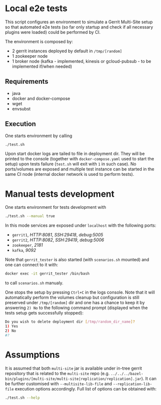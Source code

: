 # Local e2e tests

This script configures an environment to simulate a Gerrit Multi-Site setup so
that automated e2e tests (so far only startup and check if all necessary plugins
were loaded) could be performed by CI.

The environment is composed by:
* 2 gerrit instances deployed by default in `/tmp/[random]`
* 1 zookeeper node
* 1 broker node (kafka - implemented, kinesis or gcloud-pubsub - to be implemented
  if/when needed)

## Requirements

- java
- docker and docker-compose
- wget
- envsubst

## Execution

One starts environment by calling

```bash
./test.sh
```

Upon start docker logs are tailed to file in deployment dir. They will be printed to
the console (together with `docker-compose.yaml` used to start the setup) upon tests
failure (`test.sh` will exit with `1` in such case). No ports/volumes are exposed and
multiple test instance can be started in the same CI node (internal docker network is
used to perform tests).

# Manual tests development

One starts environment for tests development with

```bash
./test.sh --manual true
```

In this mode services are exposed under `localhost` with the following ports:
* `gerrit1`, *HTTP:8081*, *SSH:29418*, *debug:5005*
* `gerrit2`, *HTTP:8082*, *SSH:29419*, *debug:5006*
* `zookeeper`, *2181*
* `kafka`, *9092*

Note that `gerrit_tester` is also started (with `scenarios.sh` mounted)
and one can connect to it with:

```bash
docker exec -it gerrit_tester /bin/bash
```

to call `scenarios.sh` manualy.

One stops the setup by pressing `Ctrl+C` in the logs console. Note that
it will automatically perform the volumes cleanup but configuration is
still preserved under `/tmp/[random]` dir and one has a chance to keep it
by answering `2) No` to the following command prompt (displayed when the
tests setup gets successfully stopped):

```bash
Do you wish to delete deployment dir [/tmp/random_dir_name]?
1) Yes
2) No
#?
```

# Assumptions

It is assumed that both `multi-site` jar is available under in-tree gerrit repository
that is related to the `multi-site` repo (e.g.
`../../../bazel-bin/plugins/[multi-site/multi-site|replication/replication].jar`).
It can be further customised with `--multisite-lib-file` and `--replication-lib-file`
execution options accordingly. Full list of options can be obtained with:

```bash
./test.sh --help
```
